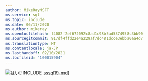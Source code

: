 ```yaml
---
author: MikeRayMSFT
ms.service: sql
ms.topic: include
ms.date: 06/11/2020
ms.author: mikeray
ms.openlocfilehash: f4082f2ef672092c8ad1c98b5ad5374958c3bb90
ms.sourcegitcommit: 917df4ffd22e4a229af7dc481dcce3ebba0aa4d7
ms.translationtype: HT
ms.contentlocale: ja-JP
ms.lasthandoff: 02/10/2021
ms.locfileid: "100015904"
---
```

<Token>![はい](../media/yes-icon.png)[!INCLUDE [sssql19-md](../sssql19-md.md)]</Token>

